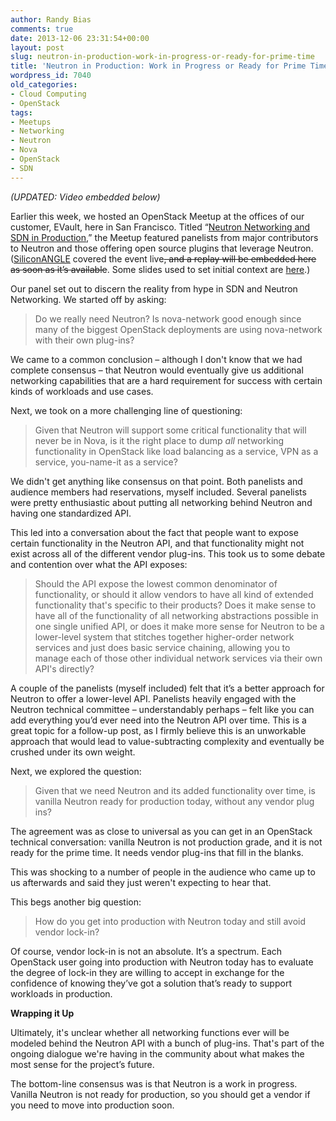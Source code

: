 ```yaml
---
author: Randy Bias
comments: true
date: 2013-12-06 23:31:54+00:00
layout: post
slug: neutron-in-production-work-in-progress-or-ready-for-prime-time
title: 'Neutron in Production: Work in Progress or Ready for Prime Time?'
wordpress_id: 7040
old_categories:
- Cloud Computing
- OpenStack
tags:
- Meetups
- Networking
- Neutron
- Nova
- OpenStack
- SDN
---
```





_(UPDATED: Video embedded below)_




Earlier this week, we hosted an OpenStack Meetup at the offices of our customer, EVault, here in San Francisco. Titled “[Neutron Networking and SDN in Production](http://www.meetup.com/openstack/events/152128692/),” the Meetup featured panelists from major contributors to Neutron and those offering open source plugins that leverage Neutron. ([SiliconANGLE](http://siliconangle.com/) covered the event live<del>, and a replay will be embedded here as soon as it’s available</del>. Some slides used to set initial context are [here](http://www.slideshare.net/randybias/sfbay-openstack-meetup-neutron-and-sdn-in-production-20131203).)










Our panel set out to discern the reality from hype in SDN and Neutron Networking. We started off by asking:






> 
> Do we really need Neutron? Is nova-network good enough since many of the biggest OpenStack deployments are using nova-network with their own plug-ins?
> 





We came to a common conclusion – although I don't know that we had complete consensus – that Neutron would eventually give us additional networking capabilities that are a hard requirement for success with certain kinds of workloads and use cases.




Next, we took on a more challenging line of questioning:






> 
> Given that Neutron will support some critical functionality that will never be in Nova, is it the right place to dump _all_ networking functionality in OpenStack like load balancing as a service, VPN as a service, you-name-it as a service?
> 





We didn't get anything like consensus on that point. Both panelists and audience members had reservations, myself included. Several panelists were pretty enthusiastic about putting all networking behind Neutron and having one standardized API.




This led into a conversation about the fact that people want to expose certain functionality in the Neutron API, and that functionality might not exist across all of the different vendor plug-ins. This took us to some debate and contention over what the API exposes:






> 
> Should the API expose the lowest common denominator of functionality, or should it allow vendors to have all kind of extended functionality that's specific to their products? Does it make sense to have all of the functionality of all networking abstractions possible in one single unified API, or does it make more sense for Neutron to be a lower-level system that stitches together higher-order network services and just does basic service chaining, allowing you to manage each of those other individual network services via their own API's directly?
> 





A couple of the panelists (myself included) felt that it’s a better approach for Neutron to offer a lower-level API. Panelists heavily engaged with the Neutron technical committee – understandably perhaps – felt like you can add everything you’d ever need into the Neutron API over time. This is a great topic for a follow-up post, as I firmly believe this is an unworkable approach that would lead to value-subtracting complexity and eventually be crushed under its own weight.




Next, we explored the question:






> 
> Given that we need Neutron and its added functionality over time, is vanilla Neutron ready for production today, without any vendor plug ins?
> 





The agreement was as close to universal as you can get in an OpenStack technical conversation: vanilla Neutron is not production grade, and it is not ready for the prime time. It needs vendor plug-ins that fill in the blanks.




This was shocking to a number of people in the audience who came up to us afterwards and said they just weren't expecting to hear that.




This begs another big question:






> 
> How do you get into production with Neutron today and still avoid vendor lock-in?
> 





Of course, vendor lock-in is not an absolute. It’s a spectrum. Each OpenStack user going into production with Neutron today has to evaluate the degree of lock-in they are willing to accept in exchange for the confidence of knowing they’ve got a solution that’s ready to support workloads in production.




**Wrapping it Up**




Ultimately, it's unclear whether all networking functions ever will be modeled behind the Neutron API with a bunch of plug-ins. That's part of the ongoing dialogue we're having in the community about what makes the most sense for the project’s future.




The bottom-line consensus was is that Neutron is a work in progress. Vanilla Neutron is not ready for production, so you should get a vendor if you need to move into production soon.






